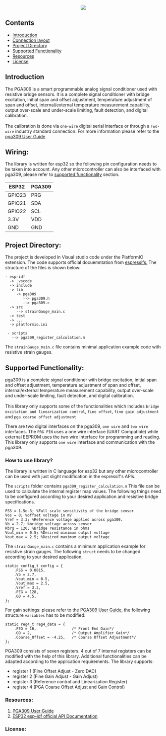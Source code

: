 <p align="center">
  <img src='images/pga309-esp32.png'>
</p>

## Contents
  * [Introduction](#introduction)
  * [Connection layout](#connection-layout)
  * [Project Directory](#project-directory)
  * [Supported Functionality](#functionality)
  * [Resources](#resources)
  * [License](#licenses)

## Introduction <a name="introduction"></a>
The PGA309 is a smart programmable analog signal conditioner used with resistive bridge sensors. It is a complete signal conditioner with bridge excitation, initial span and offset adjustment, temperature adjustment of span and offset, internal/external temperature measurement capability, output over-scale and under-scale limiting, fault detection, and digital calibration.
<br>
<br>
The calibration is done via `one-wire` digital serial interface or through a `Two-wire` industry standard connection. For more information please refer to the [pga309 User Guide](https://www.ti.com/lit/ug/sbou024b/sbou024b.pdf?ts=1637018226340&ref_url=https%253A%252F%252Fwww.google.com%252F)

## Wiring: <a name="connection-layout"></a>
The library is written for esp32 so the following pin configuration needs to be taken into account. Any other microcontroller can also be interfaced with pga309, please refer to [supported functionality](#functionality) section. 

| ESP32 | PGA309 |
| --- | --- |
| GPIO23   | PRG |
| GPIO21 | SDA |
| GPIO22    | SCL |
| 3.3V    | VDD |
| GND     | GND |

## Project Directory: <a name="project-directory"></a>
The project is developed in Visual studio code under the PlatformIO extension. The code supports official docuemntation from [espressifs.](https://docs.espressif.com/projects/esp-idf/en/latest/esp32/api-reference/index.html) The structure of the files is shown below:

```
- esp-idf 
  -> .vscode
  -> include 
  -> lib
     -> pga309
        --> pga309.h
        --> pga309.c
  -> src
     --> strainGauge_main.c
  -> test
  -> ...
  -> platformio.ini
  
 - scripts
   --> pga309_register_calculation.m
```
The `strainGauge_main.c` file contains minimal application example code with resistive strain gauges. 

## Supported Functionality: <a name="functionality"></a>
pga309 is a complete signal conditioner with bridge excitation, initial span and offset adjustment, temperature adjustment of span and offset, internal/external temperature measurement capability, output over-scale and under-scale limiting, fault detection, and digital calibration. 
<br>
<br>
This library only supports some of the functionalities which includes `bridge excitation and linearization control`, `fine offset`, `fine gain adjustment` and `pga coarse offset adjustment` 

There are two digital interfaces on the pga309, `one wire` and `two wire` interfaces. The `PRG PIN` uses a one wire interface (UART Compatible) while external EEPROM uses the two wire interface for programming and reading. This library only supports `one wire` interface and communication with the pga309. 

### How to use library? 
The library is written in C language for esp32 but any other microcontroller can be used with just slight modification in the espressif's APIs. 

The `scripts` folder contains `pga309_register_calculation.m` This file can be used to calculate the internal register map values. The following things need to be configured according to your desired application and resistive bridge specifications.  
```
FSS = 1.5e-3; %Full scale sensitivity of the bridge sensor
Vos = 0; %offset voltage in mV
Vref = 3.3; %Reference voltage applied across pga309. 
Vb = 2.7; %bridge voltage across sensor
Rbrg = 120; %Bridge resistance in ohms
Vout_min = 0.5; %Desired minimum output voltage 
Vout_max = 2.5; %Desired maximum output voltage
```
The `strainGauge_main.c` contains a minimum application example for resistive strain gauges. The following `struct` needs to be changed according to your desired application,
```
static config_t config = {
    .FSS = 0.0015,
    .Vb = 2.7,
    .Vout_min = 0.5,
    .Vout_max = 2.5,
    .Vref = 3.3,
    .FEG = 128,
    .GO = 4.5,
};
```
For gain settings: please refer to the [PGA309 User Guide](https://www.ti.com/lit/ug/sbou024b/sbou024b.pdf?ts=1637018226340&ref_url=https%253A%252F%252Fwww.google.com%252F), the following structure `variables` has to be modified:
```
static reg4_t reg4_data = {
    .FEG = 16,                /* Front End Gain*/
    .GO = 2,                  /* Output Amplifier Gain*/
    .Coarse_Offset = -4.25,   /* Coarse Offset Adjustment*/
};
```

PGA309 consists of seven registers. 4 out of 7 internal registers can be modified with the help of this library. Additional functionalities can be adapted according to the application requirements. The library supports:
<br>
- register 1 (Fine Offset Adjust - Zero DAC) <br/>
- register 2 (Fine Gain Adjust - Gain Adjust) <br/>
- register 3 (Reference control and Linearization Register) <br/>
- register 4 (PGA Coarse Offset Adjust and Gain Control) <br/>

### Resources: <a name="resources"></a>
1. [PGA309 User Guide](https://www.ti.com/lit/ug/sbou024b/sbou024b.pdf?ts=1637018226340&ref_url=https%253A%252F%252Fwww.google.com%252F)
2. [ESP32 esp-idf official API Documentation](https://docs.espressif.com/projects/esp-idf/en/latest/esp32/api-reference/index.html)

### License: <a name="licenses"></a>
